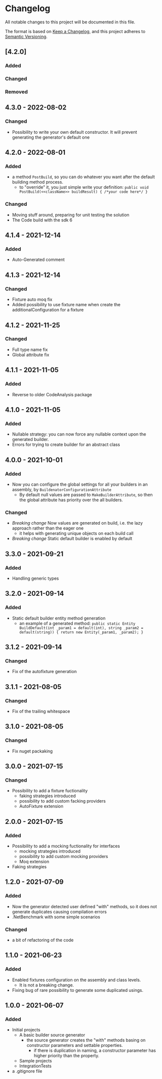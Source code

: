 # Changelog
All notable changes to this project will be documented in this file.

The format is based on [Keep a Changelog](https://keepachangelog.com/en/1.0.0/),
and this project adheres to [Semantic Versioning](https://semver.org/spec/v2.0.0.html).

## [4.2.0]

### Added
### Changed
### Removed


## 4.3.0 - 2022-08-02

### Changed

- Possibility to write your own default constructor. It will prevent generating the generator's default one 

## 4.2.0 - 2022-08-01

### Added

- a method `PostBuild`, so you can do whatever you want after the default building method process.
  - to "override" it, you just simple write your definition: `public void PostBuild(<<className>> buildResult) { /*your code here*/ }`

### Changed

- Moving stuff around, preparing for unit testing the solution
- The Code build with the sdk 6

## 4.1.4 - 2021-12-14

### Added

- Auto-Generated comment

## 4.1.3 - 2021-12-14

### Changed

- Fixture auto moq fix
- Added possibility to use fixture name when create the additionalConfiguration for a fixture

## 4.1.2 - 2021-11-25

### Changed

- Full type name fix
- Global attribute fix

## 4.1.1 - 2021-11-05

### Added

- Reverse to older CodeAnalysis package

## 4.1.0 - 2021-11-05

### Added

- Nullable strategy: you can now force any nullable context upon the generated builder.
- Errors for trying to create builder for an abstract class


## 4.0.0 - 2021-10-01

### Added

- Now you can configure the global settings for all your builders in an assembly, by ```BuildenatorConfigurationAttribute```
    - By default null values are passed to ```MakeBuilderAttribute```, so then the global attribute has priority over the all builders.

### Changed

- *Breaking change* Now values are generated on build, i.e. the lazy approach rather than the eager one
    - it helps with generating unique objects on each build call
- *Breaking change* Static default builder is enabled by default



## 3.3.0 - 2021-09-21

### Added

- Handling generic types


## 3.2.0 - 2021-09-14

### Added

- Static default builder entity method generation
    - an example of a generated method: 
    ```public static Entity BuildDefault(int _param1 = default(int), string _param2 = default(string)) { return new Entity(_param1, _param2); }```


## 3.1.2 - 2021-09-14

### Changed

- Fix of the autofixture generation


## 3.1.1 - 2021-08-05

### Changed

- Fix of the trailing whitespace


## 3.1.0 - 2021-08-05

### Changed

- Fix nuget packaking


## 3.0.0 - 2021-07-15

### Changed

- Possibility to add a fixture fuctionality
  - faking strategies introduced
  - possibility to add custom facking providers
  - AutoFixture extension


## 2.0.0 - 2021-07-15

### Added

- Possibility to add a mocking fuctionality for interfaces
  - mocking strategies introduced
  - possibility to add custom mocking providers
  - Moq extension
- Faking strategies


## 1.2.0 - 2021-07-09

### Added

- Now the generator detected user defined "with" methods, so it does not generate duplicates causing compilation errors
- .NetBenchmark with some simple scenarios

### Changed

- a bit of refactoring of the code

## 1.1.0 - 2021-06-23

### Added

- Enabled fixtures configuration on the assembly and class levels.
  - It is not a breaking change.
- Fixing bug of rare possibility to generate some duplicated usings.

## 1.0.0 - 2021-06-07

### Added

- Initial projects
  - A basic builder source generator
     - the source generator creates the "with" methods basing on constructor parameters and settable properties.
       - if there is duplication in naming, a constructor parameter has higher priority than the property.
  - Sample projects
  - IntegrationTests
- a .gitignore file
